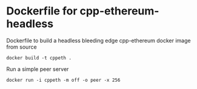 # Dockerfile for cpp-ethereum-headless
Dockerfile to build a headless bleeding edge cpp-ethereum docker image from source

    docker build -t cppeth .

Run a simple peer server

    docker run -i cppeth -m off -o peer -x 256

